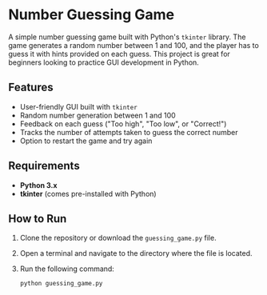 # Number Guessing Game

A simple number guessing game built with Python's `tkinter` library. The game generates a random number between 1 and 100, and the player has to guess it with hints provided on each guess. This project is great for beginners looking to practice GUI development in Python.

## Features

- User-friendly GUI built with `tkinter`
- Random number generation between 1 and 100
- Feedback on each guess ("Too high", "Too low", or "Correct!")
- Tracks the number of attempts taken to guess the correct number
- Option to restart the game and try again

## Requirements

- **Python 3.x**
- **tkinter** (comes pre-installed with Python)

## How to Run

1. Clone the repository or download the `guessing_game.py` file.
2. Open a terminal and navigate to the directory where the file is located.
3. Run the following command:

   ```bash
   python guessing_game.py
